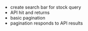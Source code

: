 + create search bar for stock query
+ API hit and returns
+ basic pagination
+ pagination responds to API results
